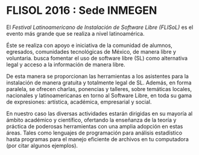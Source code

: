 # FLISOL 2016 : Sede INMEGEN

El _Festival Latinoamericano de Instalación de Software Libre_ _(FLISoL)_ es el evento más grande que se realiza a nivel latinoamérica. 

Éste se realiza con apoyo e iniciativa de la comunidad de alumnos, egresados, comunidades tecnológicas de México, de manera libre y voluntaria.  busca fomentar el uso de software libre (SL) como alternativa legal y acceso a la información de manera libre. 

De esta manera se proporcionan las herramientas a los asistentes para la instalación de manera gratuita y totalmente legal de SL. Además, en forma paralela, se ofrecen charlas, ponencias y talleres, sobre temáticas locales, nacionales y latinoamericanas en torno al Software Libre, en toda su gama de expresiones: artística, académica, empresarial y social.

En nuestro caso las diversas actividades estarán dirigidas en su mayoría al ámbito académico y científico, ofertando la enseñanza de la teoría y práctica de poderosas herramientas con una amplia adopción en estas áreas.  Tales como lenguajes de programación para análisis estadístico  hasta programas para el manejo eficiente de archivos en tu computadora (por citar algunos ejemplos).



